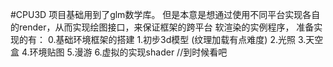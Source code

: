#CPU3D
项目基础用到了glm数学库。
但是本意是想通过使用不同平台实现各自的render，从而实现绘图接口，来保证框架的跨平台
软渲染的实例程序，
准备实现的有：
		0.基础环境框架的搭建
		1.初步3d模型	(纹理加载有点难度)
		2.光照
		3.天空盒
		4.环境贴图
		5.漫游
		6.虚拟的实现shader	//到时候看吧